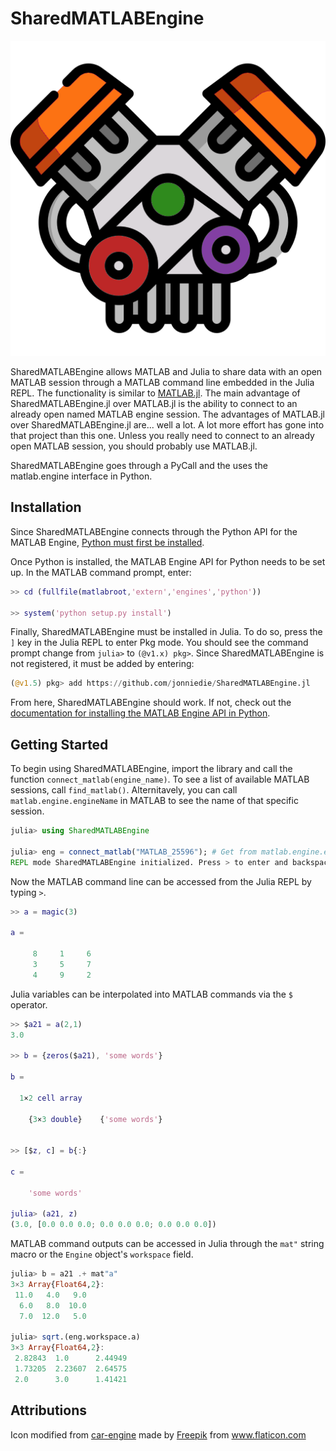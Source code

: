 # SharedMATLABEngine

![](assets/car-engine.png)

SharedMATLABEngine allows MATLAB and Julia to share data with an open MATLAB session through a MATLAB command line embedded in the Julia REPL. The functionality is similar to [MATLAB.jl](https://github.com/JuliaInterop/MATLAB.jl). The main advantage of SharedMATLABEngine.jl over MATLAB.jl is the ability to connect to an already open named MATLAB engine session. The advantages of MATLAB.jl over SharedMATLABEngine.jl are... well a lot. A lot more effort has gone into that project than this one. Unless you really need to connect to an already open MATLAB session, you should probably use MATLAB.jl.

SharedMATLABEngine goes through a PyCall and the uses the matlab.engine interface in Python.

## Installation
Since SharedMATLABEngine connects through the Python API for the MATLAB Engine, [Python must first be installed](https://www.python.org/downloads/).

Once Python is installed, the MATLAB Engine API for Python needs to be set up. In the MATLAB command prompt, enter:
```matlab
>> cd (fullfile(matlabroot,'extern','engines','python'))

>> system('python setup.py install')
```

Finally, SharedMATLABEngine must be installed in Julia. To do so, press the `]` key in the Julia REPL to enter Pkg mode. You should see the command prompt change from `julia>` to `(@v1.x) pkg>`. Since SharedMATLABEngine is not registered, it must be added by entering:
```julia
(@v1.5) pkg> add https://github.com/jonniedie/SharedMATLABEngine.jl
```

From here, SharedMATLABEngine should work. If not, check out the [documentation for installing the MATLAB Engine API in Python](https://www.mathworks.com/help/matlab/matlab_external/install-the-matlab-engine-for-python.html).


## Getting Started
To begin using SharedMATLABEngine, import the library and call the function `connect_matlab(engine_name)`. To see a list of available MATLAB sessions, call `find_matlab()`. Alternitavely, you can call `matlab.engine.engineName` in MATLAB to see the name of that specific session.

```julia
julia> using SharedMATLABEngine

julia> eng = connect_matlab("MATLAB_25596"); # Get from matlab.engine.engineName in MATLAB
REPL mode SharedMATLABEngine initialized. Press > to enter and backspace to exit.
```

Now the MATLAB command line can be accessed from the Julia REPL by typing `>`.
```matlab
>> a = magic(3)

a =

     8     1     6
     3     5     7
     4     9     2
```

Julia variables can be interpolated into MATLAB commands via the `$` operator.
```matlab
>> $a21 = a(2,1)
3.0

>> b = {zeros($a21), 'some words'}

b =

  1×2 cell array

    {3×3 double}    {'some words'}


>> [$z, c] = b{:}

c =

    'some words'

julia> (a21, z)
(3.0, [0.0 0.0 0.0; 0.0 0.0 0.0; 0.0 0.0 0.0])
```

MATLAB command outputs can be accessed in Julia through the `mat"` string macro or the `Engine` object's `workspace` field.
```julia
julia> b = a21 .+ mat"a"
3×3 Array{Float64,2}:
 11.0   4.0   9.0
  6.0   8.0  10.0
  7.0  12.0   5.0

julia> sqrt.(eng.workspace.a)
3×3 Array{Float64,2}:
 2.82843  1.0      2.44949
 1.73205  2.23607  2.64575
 2.0      3.0      1.41421
```

## Attributions
<div>Icon modified from <a href="https://www.flaticon.com/free-icon/car-engine_2061956?term=engine&page=1&position=24&page=1&position=24&related_id=2061956&origin=search" title="car-engine">car-engine</a> made by <a href="https://www.freepik.com" title="Freepik">Freepik</a> from <a href="https://www.flaticon.com/" title="Flaticon">www.flaticon.com</a></div>
